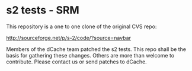 s2 tests - SRM
====================

This repository is a one to one clone of the original CVS repo:

http://sourceforge.net/p/s-2/code/?source=navbar

Members of the dCache team patched the s2 tests. This repo shall
be the basis for gathering these changes. Others are more than 
welcome to contribute. Please contact us or send patches to dCache.



